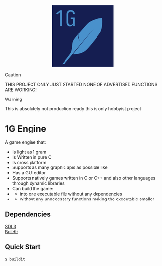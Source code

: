 <p align="center">
<img src="assets/1G_Engine.png" alt="drawing" width="200"/>
</p>

> [!CAUTION]
> THIS PROJECT ONLY JUST STARTED NONE OF ADVERTISED FUNCTIONS ARE WORKING!

> [!WARNING]
> This is absolutely not production ready this is only hobbyist project

# 1G Engine

A game engine that:
- Is light as 1 gram
- Is Written in pure C
- Is cross platform
- Supports as many graphic apis as possible like
- Has a GUI editor
- Supports natively games written in C or C++ and also other languages through dynamic libraries
- Can build the game:
- - into one executable file without any dependencies 
- - without any unnecessary functions making the executable smaller

## Dependencies

[SDL3](https://www.libsdl.org/)
<br>
[BuildIt](https://github.com/katusek1235/JustBuildIt)

## Quick Start

```console
$ buildit
```